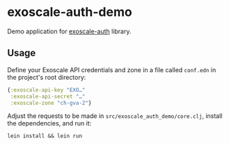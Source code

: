 # exoscale-auth-demo

Demo application for
[exoscale-auth](https://github.com/composed-ch/exoscale-auth) library.

## Usage

Define your Exoscale API credentials and zone in a file called `conf.edn` in
the project's root directory:

```clojure
{:exoscale-api-key "EXO…"
 :exoscale-api-secret "…"
 :exoscale-zone "ch-gva-2"}
```

Adjust the requests to be made in `src/exoscale_auth_demo/core.clj`, install
the dependencies, and run it:

```
lein install && lein run
```
